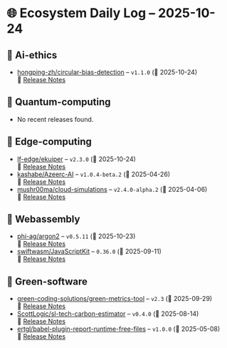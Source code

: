# 🌐 Ecosystem Daily Log – 2025-10-24

## 🔹 Ai-ethics
- [hongping-zh/circular-bias-detection](https://github.com/hongping-zh/circular-bias-detection/releases/tag/v1.1.0) – `v1.1.0` (📅 2025-10-24)  
  🔗 [Release Notes](https://github.com/hongping-zh/circular-bias-detection/releases/tag/v1.1.0)

## 🔹 Quantum-computing
- No recent releases found.

## 🔹 Edge-computing
- [lf-edge/ekuiper](https://github.com/lf-edge/ekuiper/releases/tag/v2.3.0) – `v2.3.0` (📅 2025-10-24)  
  🔗 [Release Notes](https://github.com/lf-edge/ekuiper/releases/tag/v2.3.0)
- [kashabe/Azeerc-AI](https://github.com/kashabe/Azeerc-AI/releases/tag/v1.0.4-beta.2) – `v1.0.4-beta.2` (📅 2025-04-26)  
  🔗 [Release Notes](https://github.com/kashabe/Azeerc-AI/releases/tag/v1.0.4-beta.2)
- [mushr00ma/cloud-simulations](https://github.com/mushr00ma/cloud-simulations/releases/tag/v2.4.0-alpha.2) – `v2.4.0-alpha.2` (📅 2025-04-06)  
  🔗 [Release Notes](https://github.com/mushr00ma/cloud-simulations/releases/tag/v2.4.0-alpha.2)

## 🔹 Webassembly
- [phi-ag/argon2](https://github.com/phi-ag/argon2/releases/tag/v0.5.11) – `v0.5.11` (📅 2025-10-23)  
  🔗 [Release Notes](https://github.com/phi-ag/argon2/releases/tag/v0.5.11)
- [swiftwasm/JavaScriptKit](https://github.com/swiftwasm/JavaScriptKit/releases/tag/0.36.0) – `0.36.0` (📅 2025-09-11)  
  🔗 [Release Notes](https://github.com/swiftwasm/JavaScriptKit/releases/tag/0.36.0)

## 🔹 Green-software
- [green-coding-solutions/green-metrics-tool](https://github.com/green-coding-solutions/green-metrics-tool/releases/tag/v2.3) – `v2.3` (📅 2025-09-29)  
  🔗 [Release Notes](https://github.com/green-coding-solutions/green-metrics-tool/releases/tag/v2.3)
- [ScottLogic/sl-tech-carbon-estimator](https://github.com/ScottLogic/sl-tech-carbon-estimator/releases/tag/v0.4.0) – `v0.4.0` (📅 2025-08-14)  
  🔗 [Release Notes](https://github.com/ScottLogic/sl-tech-carbon-estimator/releases/tag/v0.4.0)
- [ertgl/babel-plugin-report-runtime-free-files](https://github.com/ertgl/babel-plugin-report-runtime-free-files/releases/tag/v1.0.0) – `v1.0.0` (📅 2025-05-08)  
  🔗 [Release Notes](https://github.com/ertgl/babel-plugin-report-runtime-free-files/releases/tag/v1.0.0)